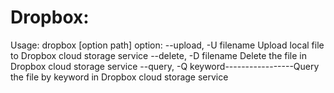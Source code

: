 Dropbox:
===============================
Usage:
dropbox [option path]
	option:
	--upload, -U filename                       Upload local file to Dropbox cloud storage service
	--delete, -D filename                        Delete the file in Dropbox cloud storage service
	--query, -Q keyword-----------------Query the file by keyword in Dropbox cloud storage service
	